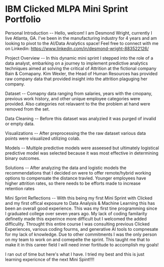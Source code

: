 # IBM Clicked MLPA Mini Sprint Portfolio

Personal Introduction -- Hello, welcom! I am Desmond Wright, currently I live Atlanta, GA. I've been in the manufacturing industry for 4 years and am looking to pivot to the AI/Data Analytics space!
Feel free to connect with me on Linkedin: 
  https://www.linkedin.com/in/desmond-wright-883522126/


Project Overview -- In this dynamic mini sprint I stepped into the role of a data analyst, embarking on a journey to implement predictive analytics techniques aimed at solving the critical of Attrition at the fictional company Bain & Comapany. Kim Wexler, the Head of Human Resources has provided raw company data that provided insight into the attrition plaguging her company.


Dataset -- Comapny data ranging from salaries, years with the cmopany, previous work history, and other unique employee categories were provided. Also categories not relavaent to the the problem at hand were removed from the set. 


Data Cleaning -- Before this dataset was analyzied it was purged of invalid or empty data.  


Visualizations -- After preprocessing the the raw dataset various data points were visualized utilizing colab.  


Models -- Multiple predictive models were asseesed but ultimately logistical predictive model was selected because it was most effective in determining binary outcomes. 


Solutions -- After analyzing the data and logistic models the recommendations that I decided on were to offer remote/hybrid working options to compensate the distance travled. Younger employees have higher attrition rates, so there needs to be efforts made to increase retention rates 

Mini Sprint Reflections -- With this being my first Mini Sprint with Clicked and my first offical exposure to Data Analysis & Machine Learning this has been an overall good experience. This was my first tine programming since I graduated college over seven years ago. My lack of coding familarity definetly made this experince more difficult but I welcomed the added difficulity. Throught this entire course I was consulting previous Clicked Experiences, various coding fourms, and generative AI tools to compnesate for my lack of knowledge. Due to other commitments I was the only person on my team to work on and comepelte the sprint. This taught me that to make it in this career field I will need inner fortitude to accomplish my goals! 

I ran out of time but here's what I have. I tried my best and this is just learning expericnce of the next Mini Spint!!!!
